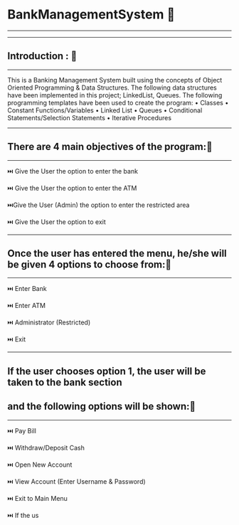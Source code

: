 #  BankManagementSystem 🏦
---
---
## Introduction : 🫵
---
This is a Banking Management System built using the concepts of Object Oriented Programming & Data Structures. 
The following data structures have been implemented in this project; LinkedList, Queues.
The following programming templates have been used to create the program: • Classes • Constant 
Functions/Variables • Linked List • Queues • Conditional Statements/Selection Statements • Iterative Procedures

---
## There are 4 main objectives of the program:🫵
---

⏭️ Give the User the option to enter the bank

⏭️ Give the User the option to enter the ATM

⏭️Give the User (Admin) the option to enter the restricted area

⏭️ Give the User the option to exit

---
## Once the user has entered the menu, he/she will be given 4 options to choose from:🫵
---
⏭️ Enter Bank

⏭️ Enter ATM

⏭️ Administrator (Restricted)

⏭️ Exit

---
## If the user chooses option 1, the user will be taken to the bank section
## and the following options will be shown:🫵
---
⏭️ Pay Bill

⏭️ Withdraw/Deposit Cash

⏭️ Open New Account

⏭️ View Account (Enter Username & Password)

⏭️ Exit to Main Menu

⏭️ If the us
